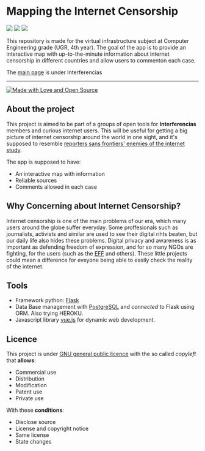 # Mapping the Internet Censorship

[![](https://img.shields.io/badge/Journalism-ON-brightgreen.svg)](https://vimeo.com/216365214)
[![](https://img.shields.io/badge/Privacy-ON-brightgreen.svg)](https://www.eff.org/es/node/82801)
[![](https://img.shields.io/badge/Interferencias-ON-brightgreen.svg)](https://github.com/Interferencias)

This repository is made for the virtual infrastructure subject at Computer Engineering grade (UGR, 4th year). The goal of the app is to provide an interactive map with up-to-the-minute information about internet censorship in different countries and allow users to commenton each case. 

The [main page](https://interferencias.github.io/MappingCensorship/) is under Interferencias
____
[![Made with Love and Open Source](https://badges.frapsoft.com/os/v2/open-source.png?v=103)](https://www.gnu.org/licenses/gpl-3.0.en.html)

## About the project

This project is aimed to be part of a groups of open tools for **Interferencias** members and curious internet users. This will be useful for getting a big picture of internet censorship around the world in one sight, and it's supposed to resemble [reporters sans frontiers' enemies of the internet study](http://12mars.rsf.org/2014-en/). 

The app is supposed to have:

* An interactive map with information
* Reliable sources
* Comments allowed in each case


## Why Concerning about Internet Censorship?

Internet censorship is one of the main problems of our era, which many users around the globe suffer everyday. Some proffesionals such as journalists, activists and similar are used to see their digital rihts beaten, but our daily life also hides these problems. Digital privacy and awareness is as important as defending freedom of expression, and for so many NGOs are fighting, for the users (such as the [EFF](eff.org) and others). These little projects could mean a difference for eveyone being able to easily check the reality of the internet. 

## Tools

- Framework python: [Flask](http://flask.pocoo.org/docs/0.12/)  
- Data Base management with [PostgreSQL](https://www.postgresql.org/) and _connected_ to Flask using ORM.  Also trying HEROKU.
- Javascript library [vue.js](https://vuejs.org/) for dynamic web development.

## Licence 


This project is under [GNU general public licence](https://choosealicense.com/licenses/gpl-3.0/) with the so called _copyleft_ that **allows**:

* Commercial use
* Distribution
* Modification
* Patent use
* Private use

With these **conditions**:

 * Disclose source
 * License and copyright notice
 * Same license
 * State changes
